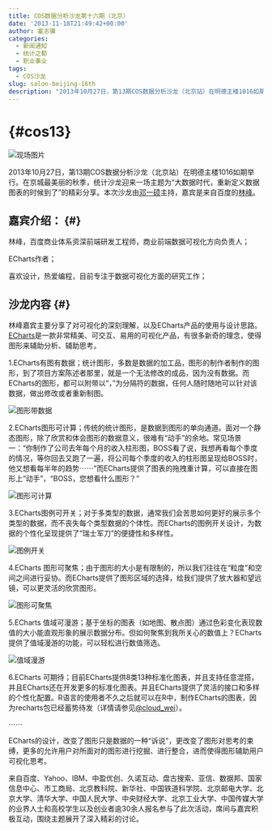 ```yaml
---
title: COS数据分析沙龙第十六期（北京）
date: '2013-11-18T21:49:42+00:00'
author: 霍志骥
categories:
  - 新闻通知
  - 统计之都
  - 职业事业
tags:
  - COS沙龙
slug: salon-beijing-16th
description: "2013年10月27日，第13期COS数据分析沙龙（北京站）在明德主楼1016如期举行。在京城最美丽的秋季，统计沙龙迎来一场主题为“大数据时代，重新定义数据图表的时候到了”的精彩分享。本次沙龙由邓一硕主持，嘉宾是来自百度的林峰。"
---
```


# {#cos13}

![现场图片](http://m1.img.libdd.com/farm5/d/2013/1114/23/FF81309C0D3ED593C773E85BCD88EB00_LARGE_300_400.jpeg)

2013年10月27日，第13期COS数据分析沙龙（北京站）在明德主楼1016如期举行。在京城最美丽的秋季，统计沙龙迎来一场主题为“大数据时代，重新定义数据图表的时候到了”的精彩分享。本次沙龙由[邓一硕](http://weibo.com/dengyishuo)主持，嘉宾是来自百度的[林峰](http://weibo.com/kenerlinfeng)。

## 嘉宾介绍： {#}

林峰，百度商业体系资深前端研发工程师，商业前端数据可视化方向负责人；

ECharts作者；

喜欢设计，热爱编程，目前专注于数据可视化方面的研究工作；

## 沙龙内容 {#}

林峰嘉宾主要分享了对可视化的深刻理解，以及ECharts产品的使用与设计思路。[ECharts](http://ecomfe.github.io/echarts/)是一款非常精美、可交互、易用的可视化产品，有很多新奇的理念，使得图形来辅助分析、辅助思考。


1.ECharts有图有数据；统计图形，多数是数据的加工品，图形的制作者制作的图形，到了项目方案陈述者那里，就是一个无法修改的成品，因为没有数据。而ECharts的图形，都可以附带以“，”为分隔符的数据，任何人随时随地可以针对该数据，做出修改或者重新制图。

![图形带数据](http://m2.img.libdd.com/farm5/d/2013/1114/23/9C2B30A4892DD72A988B29643B044653_ORIG_563_254.gif)

2.ECharts图形可计算；传统的统计图形，是数据到图形的单向通道。面对一个静态图形，除了欣赏和体会图形的数据意义，很难有“动手”的余地。常见场景一：“你制作了公司去年每个月的收入柱形图，BOSS看了说，我想再看每个季度的情况，等你回去又跑了一遍，将公司每个季度的收入的柱形图呈现给BOSS时，他又想看每半年的趋势⋯⋯”而ECharts提供了图表的拖拽重计算，可以直接在图形上“动手”，“BOSS，您想看什么图形？”

![图形可计算](http://m3.img.libdd.com/farm5/d/2013/1114/23/876913313188EB70F2C648661B161E96_ORIG_587_239.gif)

3.ECharts图例可开关；对于多类型的数据，通常我们会苦思如何更好的展示多个类型的数据，而不丧失每个类型数据的个体性。而ECharts的图例开关设计，为数据的个性化呈现提供了“瑞士军刀”的便捷性和多样性。

![图例开关](http://m2.img.libdd.com/farm5/d/2013/1114/23/E658CD32352D114F4D2857DF160CB8EA_ORIG_570_263.gif)

4.ECharts 图形可聚焦；由于图形的大小是有限制的，所以我们往往在“粒度”和空间之间进行妥协。而ECharts提供了图形区域的选择，给我们提供了放大器和望远镜，可以更灵活的欣赏图形。

![图形可聚焦](http://m2.img.libdd.com/farm4/d/2013/1114/23/20FAAF0DE3F02DB33EB8980859A20F74_ORIG_570_263.gif)

5.ECharts 值域可漫游；基于坐标的图表（如地图、散点图）通过色彩变化表现数值的大小能直观形象的展示数据分布。但如何聚焦到我所关心的数值上？ECharts提供了值域漫游的功能，可以轻松进行数值筛选。

![值域漫游](http://m2.img.libdd.com/farm5/d/2013/1114/23/9677C1551AF59FC27D72B45A5635B828_ORIG_485_289.gif)

6.ECharts 可期待；目前ECharts提供8类13种标准化图表，并且支持任意混搭，并且ECharts还在开发更多的标准化图表。并且ECharts提供了灵活的接口和多样的个性化配置。R语言的使用者不久之后就可以在R中，制作ECharts的图表，因为recharts包已经蓄势待发（详情请参见[@cloud_wei](http://weibo.com/taiyun)）。
  
⋯⋯

ECharts的设计，改变了图形只是数据的一种“诉说”，更改变了图形对思考的束缚，更多的允许用户对所面对的图形进行挖掘、进行整合，进而使得图形辅助用户可视化思考。

来自百度、Yahoo、IBM、中盈优创、久诺互动、盘古搜索、亚信、数据邦、国家信息中心、市工商局、北京教科院、新华社、中国铁道科学院、北京邮电大学、北京大学、清华大学、中国人民大学、中央财经大学、北京工业大学、中国传媒大学的业界人士和高校学生以及创业者逾30余人报名参与了此次活动，席间与嘉宾积极互动，围绕主题展开了深入精彩的讨论。
